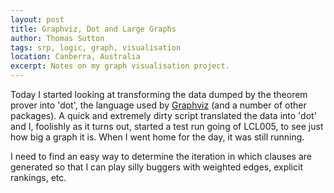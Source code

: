 ```yaml
---
layout: post
title: Graphviz, Dot and Large Graphs
author: Thomas Sutton
tags: srp, logic, graph, visualisation
location: Canberra, Australia
excerpt: Notes on my graph visualisation project.
---
```


Today I started looking at transforming the data dumped by the theorem
prover into 'dot', the language used by [Graphviz][gv] (and a number
of other packages).  A quick and extremely dirty script translated the
data into 'dot' and I, foolishly as it turns out, started a test run
going of LCL005, to see just how big a graph it is. When I went home
for the day, it was still running.

[gv]: http://www.graphviz.org/

I need to find an easy way to determine the iteration in which clauses
are generated so that I can play silly buggers with weighted edges,
explicit rankings, etc.
